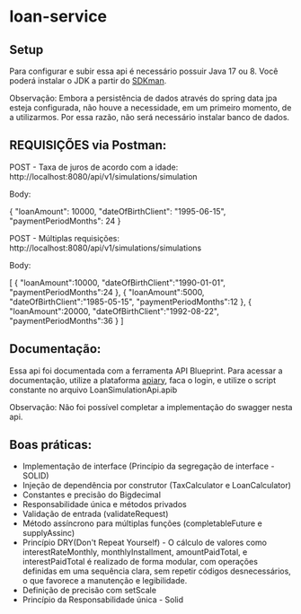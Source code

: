 # loan-service

## Setup
Para configurar e subir essa api é necessário possuir Java 17 ou 8. Você poderá instalar o JDK a partir do [SDKman](https://sdkman.io).

Observação: Embora a persistência de dados através do spring data jpa esteja configurada, não houve a necessidade, em um primeiro momento, de a utilizarmos. Por essa razão, não será necessário instalar banco de dados.
## REQUISIÇÕES via Postman:

POST - Taxa de juros de acordo com a idade: 
http://localhost:8080/api/v1/simulations/simulation

Body:

{
"loanAmount": 10000,
"dateOfBirthClient": "1995-06-15",
"paymentPeriodMonths": 24
}

POST - Múltiplas requisições:
http://localhost:8080/api/v1/simulations/simulations

Body:

[
{
"loanAmount":10000,
"dateOfBirthClient":"1990-01-01",
"paymentPeriodMonths":24
},
{
"loanAmount":5000,
"dateOfBirthClient":"1985-05-15",
"paymentPeriodMonths":12
},
{
"loanAmount":20000,
"dateOfBirthClient":"1992-08-22",
"paymentPeriodMonths":36
}
]


## Documentação:

Essa api foi documentada com a ferramenta API Blueprint. 
Para acessar a documentação, utilize a plataforma [apiary](https://apiary.io), faca o login, e utilize o script constante no arquivo LoanSimulationApi.apib

Observação: Não foi possível completar a implementação do swagger nesta api.


## Boas práticas:
- Implementação de interface (Princípio da segregação de interface - SOLID)
- Injeção de dependência por construtor (TaxCalculator e LoanCalculator)
- Constantes e precisão do Bigdecimal
- Responsabilidade única e métodos privados
- Validação de entrada (validateRequest)
- Método assíncrono para múltiplas funções (completableFuture e supplyAssinc)
- Princípio DRY(Don't Repeat Yourself) - O cálculo de valores como interestRateMonthly,
  monthlyInstallment, amountPaidTotal, e interestPaidTotal é realizado de forma modular,
  com operações definidas em uma sequência clara, sem repetir códigos desnecessários, 
 o que favorece a manutenção e legibilidade.
- Definição de precisão com setScale
- Princípio da Responsabilidade única - Solid



  